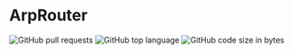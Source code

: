 # ArpRouter

![GitHub pull requests](https://img.shields.io/github/issues-pr/jhonnyli/ArpRouter)
![GitHub top language](https://img.shields.io/github/languages/top/jhonnyli/arprouter)
![GitHub code size in bytes](https://img.shields.io/github/languages/code-size/jhonnyli/arprouter)